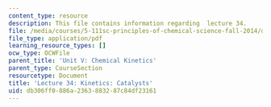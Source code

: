 ```yaml
---
content_type: resource
description: This file contains information regarding  lecture 34.
file: /media/courses/5-111sc-principles-of-chemical-science-fall-2014/db306ff0886a2363883287c84df23161_MIT5_111F14_Lecture34.pdf
file_type: application/pdf
learning_resource_types: []
ocw_type: OCWFile
parent_title: 'Unit V: Chemical Kinetics'
parent_type: CourseSection
resourcetype: Document
title: 'Lecture 34: Kinetics: Catalysts'
uid: db306ff0-886a-2363-8832-87c84df23161
---
```

